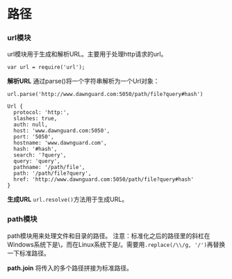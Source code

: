 路径
===

###  url模块
url模块用于生成和解析URL。主要用于处理http请求的url。
```
var url = require('url');
```
**解析URL**
通过parse()将一个字符串解析为一个Url对象：
```
url.parse('http://www.dawnguard.com:5050/path/file?query#hash')

Url {
  protocol: 'http:',
  slashes: true,
  auth: null,
  host: 'www.dawnguard.com:5050',
  port: '5050',
  hostname: 'www.dawnguard.com',
  hash: '#hash',
  search: '?query',
  query: 'query',
  pathname: '/path/file',
  path: '/path/file?query',
  href: 'http://www.dawnguard.com:5050/path/file?query#hash'
}
```

**生成URL**
``url.resolve()``方法用于生成URL。

###  path模块
path模块用来处理文件和目录的路径。
注意：标准化之后的路径里的斜杠在Windows系统下是\，而在Linux系统下是/。需要用``.replace(/\\/g, '/')``再替换一下标准路径。

**path.join**
将传入的多个路径拼接为标准路径。